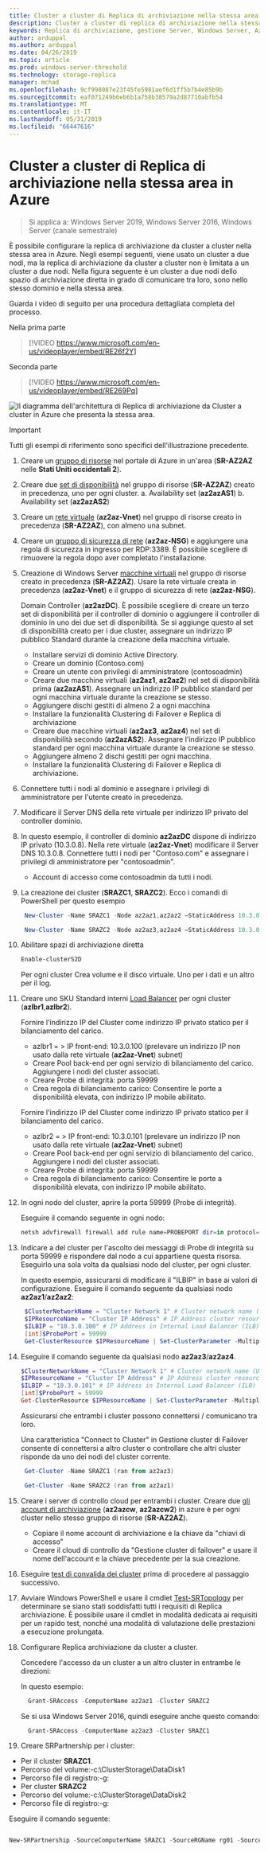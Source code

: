 ```yaml
---
title: Cluster a cluster di Replica di archiviazione nella stessa area in Azure
description: Cluster a cluster di replica di archiviazione nella stessa area in Azure
keywords: Replica di archiviazione, gestione Server, Windows Server, Azure, Cluster, nella stessa area
author: arduppal
ms.author: arduppal
ms.date: 04/26/2019
ms.topic: article
ms.prod: windows-server-threshold
ms.technology: storage-replica
manager: mchad
ms.openlocfilehash: 9cf998087e23f45fe5981aef6d1ff5b7b4e85b9b
ms.sourcegitcommit: eaf071249b6eb6b1a758b38579a2d87710abfb54
ms.translationtype: MT
ms.contentlocale: it-IT
ms.lasthandoff: 05/31/2019
ms.locfileid: "66447616"
---
```

# <a name="cluster-to-cluster-storage-replica-within-the-same-region-in-azure"></a>Cluster a cluster di Replica di archiviazione nella stessa area in Azure

> Si applica a: Windows Server 2019, Windows Server 2016, Windows Server (canale semestrale)

È possibile configurare la replica di archiviazione da cluster a cluster nella stessa area in Azure. Negli esempi seguenti, viene usato un cluster a due nodi, ma la replica di archiviazione da cluster a cluster non è limitata a un cluster a due nodi. Nella figura seguente è un cluster a due nodi dello spazio di archiviazione diretta in grado di comunicare tra loro, sono nello stesso dominio e nella stessa area.

Guarda i video di seguito per una procedura dettagliata completa del processo.

Nella prima parte
> [!VIDEO https://www.microsoft.com/en-us/videoplayer/embed/RE26f2Y]

Seconda parte
> [!VIDEO https://www.microsoft.com/en-us/videoplayer/embed/RE269Pq]

![Il diagramma dell'architettura di Replica di archiviazione da Cluster a cluster in Azure che presenta la stessa area.](media/Cluster-to-cluster-azure-one-region/architecture.png)
> [!IMPORTANT]
> Tutti gli esempi di riferimento sono specifici dell'illustrazione precedente.

1. Creare un [gruppo di risorse](https://ms.portal.azure.com/#create/Microsoft.ResourceGroup) nel portale di Azure in un'area (**SR-AZ2AZ** nelle **Stati Uniti occidentali 2**). 
2. Creare due [set di disponibilità](https://ms.portal.azure.com/#create/Microsoft.AvailabilitySet-ARM) nel gruppo di risorse (**SR-AZ2AZ**) creato in precedenza, uno per ogni cluster. 
    a. Availability set (**az2azAS1**) b. Availability set (**az2azAS2**)
3. Creare un [rete virtuale](https://ms.portal.azure.com/#create/Microsoft.VirtualNetwork-ARM) (**az2az-Vnet**) nel gruppo di risorse creato in precedenza (**SR-AZ2AZ**), con almeno una subnet. 
4. Creare un [gruppo di sicurezza di rete](https://ms.portal.azure.com/#create/Microsoft.NetworkSecurityGroup-ARM) (**az2az-NSG**) e aggiungere una regola di sicurezza in ingresso per RDP:3389. È possibile scegliere di rimuovere la regola dopo aver completato l'installazione. 
5. Creazione di Windows Server [macchine virtuali](https://ms.portal.azure.com/#create/Microsoft.WindowsServer2016Datacenter-ARM) nel gruppo di risorse creato in precedenza (**SR-AZ2AZ**). Usare la rete virtuale creata in precedenza (**az2az-Vnet**) e il gruppo di sicurezza di rete (**az2az-NSG**). 
   
   Domain Controller (**az2azDC**). È possibile scegliere di creare un terzo set di disponibilità per il controller di dominio o aggiungere il controller di dominio in uno dei due set di disponibilità. Se si aggiunge questo al set di disponibilità creato per i due cluster, assegnare un indirizzo IP pubblico Standard durante la creazione della macchina virtuale. 
   - Installare servizi di dominio Active Directory.
   - Creare un dominio (Contoso.com)
   - Creare un utente con privilegi di amministratore (contosoadmin) 
   - Creare due macchine virtuali (**az2az1**, **az2az2**) nel set di disponibilità prima (**az2azAS1**). Assegnare un indirizzo IP pubblico standard per ogni macchina virtuale durante la creazione se stesso.
   - Aggiungere dischi gestiti di almeno 2 a ogni macchina
   - Installare la funzionalità Clustering di Failover e Replica di archiviazione
   - Creare due macchine virtuali (**az2az3**, **az2az4**) nel set di disponibilità secondo (**az2azAS2**). Assegnare l'indirizzo IP pubblico standard per ogni macchina virtuale durante la creazione se stesso. 
   - Aggiungere almeno 2 dischi gestiti per ogni macchina. 
   - Installare la funzionalità Clustering di Failover e Replica di archiviazione. 
   
6. Connettere tutti i nodi al dominio e assegnare i privilegi di amministratore per l'utente creato in precedenza. 

7. Modificare il Server DNS della rete virtuale per indirizzo IP privato del controller dominio. 
8. In questo esempio, il controller di dominio **az2azDC** dispone di indirizzo IP privato (10.3.0.8). Nella rete virtuale (**az2az-Vnet**) modificare il Server DNS 10.3.0.8. Connettere tutti i nodi per "Contoso.com" e assegnare i privilegi di amministratore per "contosoadmin".
   - Account di accesso come contosoadmin da tutti i nodi. 
    
9. La creazione dei cluster (**SRAZC1**, **SRAZC2**). 
   Ecco i comandi di PowerShell per questo esempio
   ```PowerShell
    New-Cluster -Name SRAZC1 -Node az2az1,az2az2 –StaticAddress 10.3.0.100
   ```
   ```PowerShell
    New-Cluster -Name SRAZC2 -Node az2az3,az2az4 –StaticAddress 10.3.0.101
   ```
10. Abilitare spazi di archiviazione diretta
    ```PowerShell
    Enable-clusterS2D
    ```   
   
    Per ogni cluster Crea volume e il disco virtuale. Uno per i dati e un altro per il log. 
   
11. Creare uno SKU Standard interni [Load Balancer](https://ms.portal.azure.com/#create/Microsoft.LoadBalancer-ARM) per ogni cluster (**azlbr1**,**azlbr2**). 
   
    Fornire l'indirizzo IP del Cluster come indirizzo IP privato statico per il bilanciamento del carico.
    - azlbr1 = > IP front-end: 10.3.0.100 (prelevare un indirizzo IP non usato dalla rete virtuale (**az2az-Vnet**) subnet)
    - Creare Pool back-end per ogni servizio di bilanciamento del carico. Aggiungere i nodi del cluster associati.
    - Creare Probe di integrità: porta 59999
    - Crea regola di bilanciamento carico: Consentire le porte a disponibilità elevata, con indirizzo IP mobile abilitato. 
   
    Fornire l'indirizzo IP del Cluster come indirizzo IP privato statico per il bilanciamento del carico.
    - azlbr2 = > IP front-end: 10.3.0.101 (prelevare un indirizzo IP non usato dalla rete virtuale (**az2az-Vnet**) subnet)
    - Creare Pool back-end per ogni servizio di bilanciamento del carico. Aggiungere i nodi del cluster associati.
    - Creare Probe di integrità: porta 59999
    - Crea regola di bilanciamento carico: Consentire le porte a disponibilità elevata, con indirizzo IP mobile abilitato. 
   
12. In ogni nodo del cluster, aprire la porta 59999 (Probe di integrità). 
   
    Eseguire il comando seguente in ogni nodo:
    ```PowerShell
    netsh advfirewall firewall add rule name=PROBEPORT dir=in protocol=tcp action=allow localport=59999 remoteip=any profile=any 
    ```   
13. Indicare a del cluster per l'ascolto dei messaggi di Probe di integrità su porta 59999 e rispondere dal nodo a cui appartiene questa risorsa. 
    Eseguirlo una sola volta da qualsiasi nodo del cluster, per ogni cluster. 
    
    In questo esempio, assicurarsi di modificare il "ILBIP" in base ai valori di configurazione. Eseguire il comando seguente da qualsiasi nodo **az2az1**/**az2az2**:

    ```PowerShell
     $ClusterNetworkName = "Cluster Network 1" # Cluster network name (Use Get-ClusterNetwork on Windows Server 2012 or higher to find the name. And use Get-ClusterResource to find the IPResourceName).
     $IPResourceName = "Cluster IP Address" # IP Address cluster resource name.
     $ILBIP = "10.3.0.100" # IP Address in Internal Load Balancer (ILB) - The static IP address for the load balancer configured in the Azure portal.
     [int]$ProbePort = 59999
     Get-ClusterResource $IPResourceName | Set-ClusterParameter -Multiple @{"Address"="$ILBIP";"ProbePort"=$ProbePort;"SubnetMask"="255.255.255.255";"Network"="$ClusterNetworkName";”ProbeFailureThreshold”=5;"EnableDhcp"=0}
    ```

14. Eseguire il comando seguente da qualsiasi nodo **az2az3**/**az2az4**. 

    ```PowerShell
    $ClusterNetworkName = "Cluster Network 1" # Cluster network name (Use Get-ClusterNetwork on Windows Server 2012 or higher to find the name. And use Get-ClusterResource to find the IPResourceName).
    $IPResourceName = "Cluster IP Address" # IP Address cluster resource name.
    $ILBIP = "10.3.0.101" # IP Address in Internal Load Balancer (ILB) - The static IP address for the load balancer configured in the Azure portal.
    [int]$ProbePort = 59999
    Get-ClusterResource $IPResourceName | Set-ClusterParameter -Multiple @{"Address"="$ILBIP";"ProbePort"=$ProbePort;"SubnetMask"="255.255.255.255";"Network"="$ClusterNetworkName";”ProbeFailureThreshold”=5;"EnableDhcp"=0}  
    ```   
    Assicurarsi che entrambi i cluster possono connettersi / comunicano tra loro. 

    Una caratteristica "Connect to Cluster" in Gestione cluster di Failover consente di connettersi a altro cluster o controllare che altri cluster risponde da uno dei nodi del cluster corrente.  
   
    ```PowerShell
     Get-Cluster -Name SRAZC1 (ran from az2az3)
    ```
    ```PowerShell
     Get-Cluster -Name SRAZC2 (ran from az2az1)
    ```   

15. Creare i server di controllo cloud per entrambi i cluster. Creare due [gli account di archiviazione](https://ms.portal.azure.com/#create/Microsoft.StorageAccount-ARM) (**az2azcw**, **az2azcw2**) in azure è per ogni cluster nello stesso gruppo di risorse (**SR-AZ2AZ**).

    - Copiare il nome account di archiviazione e la chiave da "chiavi di accesso"
    - Creare il cloud di controllo da "Gestione cluster di failover" e usare il nome dell'account e la chiave precedente per la sua creazione.

16. Eseguire [test di convalida dei cluster](../../failover-clustering/create-failover-cluster.md#validate-the-configuration) prima di procedere al passaggio successivo.

17. Avviare Windows PowerShell e usare il cmdlet [Test-SRTopology](https://docs.microsoft.com/powershell/module/storagereplica/test-srtopology?view=win10-ps) per determinare se siano stati soddisfatti tutti i requisiti di Replica archiviazione. È possibile usare il cmdlet in modalità dedicata ai requisiti per un rapido test, nonché una modalità di valutazione delle prestazioni a esecuzione prolungata.

18. Configurare Replica archiviazione da cluster a cluster.
   
    Concedere l'accesso da un cluster a un altro cluster in entrambe le direzioni:

    In questo esempio:

    ```PowerShell
      Grant-SRAccess -ComputerName az2az1 -Cluster SRAZC2
    ```
    Se si usa Windows Server 2016, quindi eseguire anche questo comando:

    ```PowerShell
      Grant-SRAccess -ComputerName az2az3 -Cluster SRAZC1
    ```   
   
19. Creare SRPartnership per i cluster:</ol>

    - Per il cluster **SRAZC1**.
    - Percorso del volume:-c:\ClusterStorage\DataDisk1
    - Percorso file di registro:-g:
    - Per cluster **SRAZC2**
    - Percorso del volume:-c:\ClusterStorage\DataDisk2
    - Percorso file di registro:-g:

Eseguire il comando seguente:

```PowerShell

New-SRPartnership -SourceComputerName SRAZC1 -SourceRGName rg01 -SourceVolumeName c:\ClusterStorage\DataDisk1 -SourceLogVolumeName  g: -DestinationComputerName **SRAZC2** -DestinationRGName rg02 -DestinationVolumeName c:\ClusterStorage\DataDisk2 -DestinationLogVolumeName  g:
```